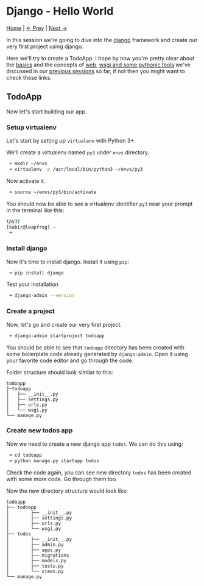 Django - Hello World
====================
[Home](https://github.com/kabirbaidhya/learn-python-django-web) | [← Prev](https://github.com/kabirbaidhya/learn-python-django-web/blob/master/units/django/1/wsgi-pip-and-virtualenv.md) | [Next →]()

In this session we're going to dive into the [django](https://www.djangoproject.com/) framework and create our very first project using django.

Here we'll try to create a TodoApp. I hope by now you're pretty clear about the [basics](https://github.com/kabirbaidhya/learn-python-django-web#python) and the concepts of [web](https://github.com/kabirbaidhya/learn-python-django-web#web-development-basics), [wsgi and some pythonic tools](https://github.com/kabirbaidhya/learn-python-django-web/blob/master/units/django/1/wsgi-pip-and-virtualenv.md) we've discussed in our [previous sessions](https://github.com/kabirbaidhya/learn-python-django-web) so far, if not then you might want to check these links.

## TodoApp
Now let's start building our app.

### Setup virtualenv
Let's start by setting up `virtualenv` with Python 3+.

We'll create a virtualenv named `py3` under `envs` directory.
```bash
 ➜ mkdir ~/envs
 ➜ virtualenv -p /usr/local/bin/python3 ~/envs/py3
```

Now activate it.
```bash
 ➜ source ~/envs/py3/bin/activate
```
You should now be able to see a virtualenv identifier `py3` near your prompt in the terminal like this:
```bash
(py3) 
[kabir@leapfrog] ~
 ➜ 
```

### Install django
Now it's time to install django. Install it using `pip`:
```bash
 ➜ pip install django
```

Test your installation
```bash
 ➜ django-admin --version
```

### Create a project
Now, let's go and create our very first project.
```bash
 ➜ django-admin startproject todoapp
```

You should be able to see that `todoapp` directory has been created with some boilerplate code already generated by `django-admin`. Open it using your favorite code editor and go through the code.

Folder structure should look similar to this:
```
todoapp
├─todoapp
│   ├── __init__.py
│   ├── settings.py
│   ├── urls.py
│   └── wsgi.py
└── manage.py
```

### Create new todos app
Now we need to create a new django app `todos`.
We can do this using:
```bash
 ➜ cd todoapp
 ➜ python manage.py startapp todos
```

Check the code again, you can see new directory `todos` has been created with some more code. Go through them too.

Now the new directory structure would look like:
```
todoapp
├── todoapp
│        ├── __init__.py
│        ├── settings.py
│        ├── urls.py
│        └── wsgi.py
├── todos
│        ├── __init__.py
│        ├── admin.py
│        ├── apps.py
│        ├── migrations
│        ├── models.py
│        ├── tests.py
│        └── views.py
└── manage.py
```
